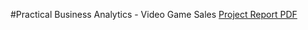 #Practical Business Analytics - Video Game Sales
[Project Report PDF](https://github.com/felixOlesen/GameSales-BusinessAnalytics/files/14810523/Group02_ProjectReport.pdf)
